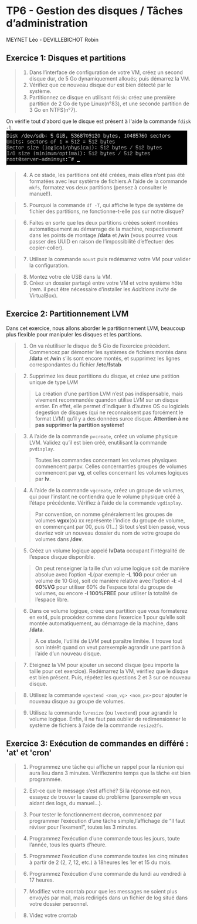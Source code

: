 # TP6 - Gestion des disques / Tâches d’administration
MEYNET Léo - DEVILLEBICHOT Robin 

## Exercice 1: Disques et partitions
  > 1. Dans l’interface de configuration de votre VM, créez un second disque dur, de 5 Go dynamiquement alloués; puis démarrez la VM.
  > 2. Vérifiez que ce nouveau disque dur est bien détecté par le système.
  > 3. Partitionnez ce disque en utilisant `fdisk`: créez une première partition de 2 Go de type Linux(n°83), et une seconde partition de 3 Go en NTFS(n°7).  
  
  On vérifie tout d'abord que le disque est présent à l'aide la commande `fdisk -l`.
  ![Ex1 Q3](/img/Ex1_3.png)
  
  > 4. A ce stade, les partitions ont été créées, mais elles n’ont pas été formatées avec leur système de fichiers.A l’aide de la commande `mkfs`, formatez vos deux partitions (pensez à consulter le manuel!).
  
  > 5. Pourquoi la commande `df -T`, qui affiche le type de système de fichier des partitions, ne fonctionne-t-elle pas sur notre disque?
  
  > 6. Faites en sorte que les deux partitions créées soient montées automatiquement au démarrage de la machine, respectivement dans les points de montage **/data** et **/win** (vous pourrez vous passer des UUID en raison de l’impossibilité d’effectuer des copier-coller).
  
  > 7. Utilisez la commande `mount` puis redémarrez votre VM pour valider la configuration.
  
  > 8. Montez votre clé USB dans la VM.
  > 9. Créez un dossier partagé entre votre VM et votre système hôte (rem. il peut être nécessaire d’installer les *Additions invité* de VirtualBox).

## Exercice 2: Partitionnement LVM
  Dans cet exercice, nous allons aborder le partitionnement LVM, beaucoup plus flexible pour manipuler les disques et les partitions.  
  
  > 1. On va réutiliser le disque de 5 Gio de l’exercice précédent. Commencez par démonter les systèmes de fichiers montés dans **/data** et **/win** s’ils sont encore montés, et supprimez les lignes correspondantes du fichier **/etc/fstab**  
  
  > 2. Supprimez les deux partitions du disque, et créez une patition unique de type LVM
  > > La création d’une partition LVM n’est pas indispensable, mais vivement recommandée quandon utilise LVM sur un disque entier. En effet, elle permet d’indiquer à d’autres OS ou logiciels degestion de disques (qui ne reconnaissent pas forcément le format LVM) qu’il y a des données surce disque.
  > > **Attention à ne pas supprimer la partition système!**  
  
  > 3. A l’aide de la commande `pvcreate`, créez un volume physique LVM. Validez qu’il est bien créé, enutilisant la commande `pvdisplay`.
  > > Toutes les commandes concernant les volumes physiques commencent parpv. Celles concernantles groupes de volumes commencent par **vg**, et celles concernant les volumes logiques par **lv**.  
  
  > 4. A l’aide de la commande `vgcreate`, créez un groupe de volumes, qui pour l’instant ne contiendra que le volume physique créé à l’étape précédente. Vérifiez à l’aide de la commande `vgdisplay`.
  > > Par convention, on nomme généralement les groupes de volumes **vgxx**(où xx représente l’indice du groupe de volume, en commençant par 00, puis 01...)
  > > Si tout s’est bien passé, vous devriez voir un nouveau dossier du nom de votre groupe de volumes dans **/dev**.  
  
  > 5. Créez un volume logique appelé **lvData** occupant l’intégralité de l’espace disque disponible.
  > > On peut renseigner la taille d’un volume logique soit de manière absolue avec l’option **-L**(par exemple **-L 10G** pour créer un volume de 10 Gio), soit de manière relative avec l’option **-l**: **-l 60%VG** pour utiliser 60% de l’espace total du groupe de volumes, ou encore **-l 100%FREE** pour utiliser la totalité de l’espace libre.  
  
  > 6. Dans ce volume logique, créez une partition que vous formaterez en ext4, puis procédez comme dans l’exercice 1 pour qu’elle soit montée automatiquement, au démarrage de la machine, dans **/data**.
  > > A ce stade, l’utilité de LVM peut paraître limitée. Il trouve tout son intérêt quand on veut parexemple agrandir une partition à l’aide d’un nouveau disque.  
  
  > 7. Eteignez la VM pour ajouter un second disque (peu importe la taille pour cet exercice). Redémarrez la VM, vérifiez que le disque est bien présent. Puis, répétez les questions 2 et 3 sur ce nouveau disque.  
  
  > 8. Utilisez la commande `vgextend <nom_vg> <nom_pv>` pour ajouter le nouveau disque au groupe de volumes.  
  
  > 9. Utilisez la commande `lvresize` (ou `lvextend`) pour agrandir le volume logique. Enfin, il ne faut pas oublier de redimensionner le système de fichiers à l’aide de la commande `resize2fs`.

## Exercice 3: Exécution de commandes en différé : 'at' et 'cron'
  > 1. Programmez une tâche qui affiche un rappel pour la réunion qui aura lieu dans 3 minutes. Vérifiezentre temps que la tâche est bien programmée.  
  
  > 2. Est-ce que le message s’est affiché? Si la réponse est non, essayez de trouver la cause du problème (parexemple en vous aidant des logs, du manuel...).  
  
  > 3. Pour tester le fonctionnement decron, commencez par programmer l’exécution d’une tâche simple,l’affichage de “Il faut réviser pour l’examen!”, toutes les 3 minutes.  
  
  > 4. Programmez l’exécution d’une commande tous les jours, toute l’année, tous les quarts d’heure.  
  
  > 5. Programmez l’exécution d’une commande toutes les cinq minutes à partir de 2 (2, 7, 12, etc.) à 18heures les 1er et 15 du mois.  
  
  > 6. Programmez l’exécution d’une commande du lundi au vendredi à 17 heures.  
  
  > 7. Modifiez votre crontab pour que les messages ne soient plus envoyés par mail, mais redirigés dans un fichier de log situé dans votre dossier personnel.  
  
  > 8. Videz votre crontab  
